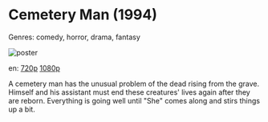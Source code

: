 # Cemetery Man (1994)

Genres: comedy, horror, drama, fantasy

![poster](http://image.tmdb.org/t/p/w500/nUOXq1B4v9mFa1m8ycclZ1fcV6M.jpg)

en:
  [720p](magnet:?xt=urn:btih:DC9AFBE0FDF1ECC6BACF4AC3D69F62E16A3B78CF&tr=udp://glotorrents.pw:6969/announce&tr=udp://tracker.opentrackr.org:1337/announce&tr=udp://torrent.gresille.org:80/announce&tr=udp://tracker.openbittorrent.com:80&tr=udp://tracker.coppersurfer.tk:6969&tr=udp://tracker.leechers-paradise.org:6969&tr=udp://p4p.arenabg.ch:1337&tr=udp://tracker.internetwarriors.net:1337)
  [1080p](magnet:?xt=urn:btih:407D38C754FD2E7D11AB744F4D79D5B6A27D60CE&tr=udp://glotorrents.pw:6969/announce&tr=udp://tracker.opentrackr.org:1337/announce&tr=udp://torrent.gresille.org:80/announce&tr=udp://tracker.openbittorrent.com:80&tr=udp://tracker.coppersurfer.tk:6969&tr=udp://tracker.leechers-paradise.org:6969&tr=udp://p4p.arenabg.ch:1337&tr=udp://tracker.internetwarriors.net:1337)
  


A cemetery man has the unusual problem of the dead rising from the grave. Himself and his assistant must end these creatures' lives again after they are reborn. Everything is going well until "She" comes along and stirs things up a bit.